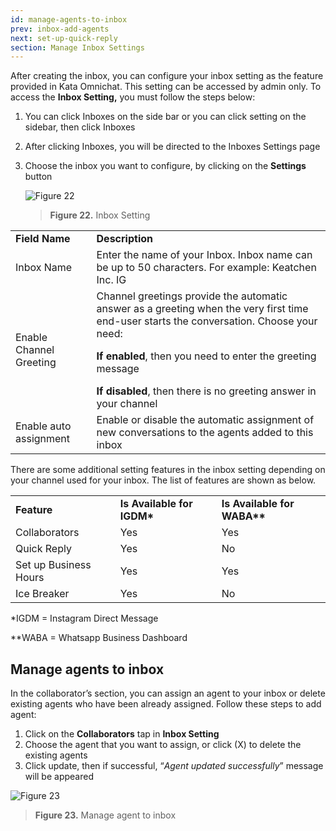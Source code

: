 ```yaml
---
id: manage-agents-to-inbox
prev: inbox-add-agents
next: set-up-quick-reply
section: Manage Inbox Settings
---
```


After creating the inbox, you can configure your inbox setting as the feature provided in Kata Omnichat. This setting can be accessed by admin only. To access the **Inbox Setting,** you must follow the steps below:

1. You can click Inboxes on the side bar or you can click setting on the sidebar, then click Inboxes
2. After clicking Inboxes, you will be directed to the Inboxes Settings page
3. Choose the inbox you want to configure, by clicking on the **Settings** button

    ![Figure 22](/assets/images/products/kata-omnichat/image22.png)

    > **Figure 22.** Inbox Setting

<table>
  <tr>
   <td><strong>Field Name</strong>
   </td>
   <td><strong>Description</strong>
   </td>
  </tr>
  <tr>
   <td>Inbox Name
   </td>
   <td>Enter the name of your Inbox. Inbox name can be up to 50 characters. For example: Keatchen Inc. IG
   </td>
  </tr>
  <tr>
   <td>Enable Channel Greeting
   </td>
   <td>Channel greetings provide the automatic answer as a greeting when the very first time end-user starts the conversation. Choose your need:
<p>
<strong>If enabled</strong>, then you need to enter the greeting message
</p>
<strong>If disabled</strong>, then there is no greeting answer in your channel
   </td>
  </tr>
  <tr>
   <td>Enable auto assignment
   </td>
   <td>Enable or disable the automatic assignment of new conversations to the agents added to this inbox
   </td>
  </tr>
</table>

There are some additional setting features in the inbox setting depending on your channel used for your inbox. The list of features are shown as below.

<table>
  <tr>
   <td><strong>Feature</strong>
   </td>
   <td><strong>Is Available for IGDM*</strong>
   </td>
   <td><strong>Is Available for WABA**</strong>
   </td>
  </tr>
  <tr>
   <td>Collaborators
   </td>
   <td>Yes
   </td>
   <td>Yes
   </td>
  </tr>
  <tr>
   <td>Quick Reply
   </td>
   <td>Yes
   </td>
   <td>No
   </td>
  </tr>
  <tr>
   <td>Set up Business Hours
   </td>
   <td>Yes
   </td>
   <td>Yes
   </td>
  </tr>
  <tr>
   <td>Ice Breaker
   </td>
   <td>Yes
   </td>
   <td>No
   </td>
  </tr>
</table>

\*IGDM = Instagram Direct Message

\*\*WABA = Whatsapp Business Dashboard

## Manage agents to inbox

In the collaborator’s section, you can assign an agent to your inbox or delete existing agents who have been already assigned. Follow these steps to add agent:

1. Click on the **Collaborators** tap in **Inbox Setting**
2. Choose the agent that you want to assign, or click (X) to delete the existing agents
3. Click update, then if successful, “_Agent updated successfully_” message will be appeared

![Figure 23](/assets/images/products/kata-omnichat/image23.png)

> **Figure 23.** Manage agent to inbox
